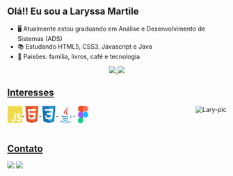 ## Olá!! Eu sou a Laryssa Martile

- 🖥 Atualmente estou graduando em Análise e Desenvolvimento de Sistemas (ADS)
- 📚 Estudando HTML5, CSS3, Javascript e Java
- 💖 Paixões: família, livros, café e tecnologia

<div align="center">
  <a href="https://github.com/LaryssaMartile">
  <img height="180em" src="https://github-readme-stats.vercel.app/api?username=LaryssaMartile&show_icons=true&theme=gruvbox&include_all_commits=true&count_private=true"/>
  <img height="180em" src="https://github-readme-stats.vercel.app/api/top-langs/?username=LaryssaMartile&layout=compact&langs_count=7&theme=gruvbox"/>
</div>
  
   ## Interesses 
  
<div style="display: inline_block">
  <img align="center" alt="Lary-Js" height="40" width="35" src="https://raw.githubusercontent.com/devicons/devicon/master/icons/javascript/javascript-plain.svg">
  <img align="center" alt="Lary-HTML" height="40" width="35" src="https://raw.githubusercontent.com/devicons/devicon/master/icons/html5/html5-original.svg">
  <img align="center" alt="Lary-CSS" height="40" width="35" src="https://raw.githubusercontent.com/devicons/devicon/master/icons/css3/css3-original.svg">
  <img align="center" alt="Lary-Java" height="40" width="35" src="https://raw.githubusercontent.com/devicons/devicon/master/icons/java/java-original.svg">
  <img align="center" alt="Lary-Figma" height="40" width="35" src="https://raw.githubusercontent.com/devicons/devicon/master/icons/figma/figma-original.svg">
  <img align="right" alt="Lary-pic" height="150" style="border_radius: 50px;" src="https://media.discordapp.net/attachments/783801139375243286/959532861596254228/picrew.png?width=390&height=390">
</div>  <br>
 
  ## Contato 
 
<div align="left"> 
  <a href = "mailto:laryferreira2126@gmail.com"><img src="https://img.shields.io/badge/-Gmail-%23333?style=for-the-badge&logo=gmail&logoColor=white" target="_blank"></a>
  <a href="https://www.linkedin.com/in/laryssa-martile" target="_blank"><img src="https://img.shields.io/badge/-LinkedIn-%230077B5?style=for-the-badge&logo=linkedin&logoColor=white" target="_blank"></a> 
 
</div>

